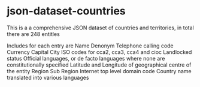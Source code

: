 # json-dataset-countries
This is a a comprehensive JSON dataset of countries and territories, in total there are 248 entitles

Includes for each entry are
Name
Denonym
Telephone calling code
Currency
Capital City
ISO codes for cca2, cca3, cca4 and cioc
Landlocked status
Official languages, or de facto languages where none are constitutionally specified
Latitude and Longitude of geographical centre of the entity
Region
Sub Region
Internet top level domain code
Country name translated into various languages

